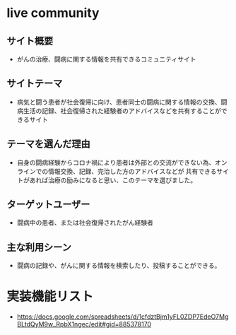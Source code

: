 # live community


## サイト概要

* がんの治療、闘病に関する情報を共有できるコミュニティサイト


## サイトテーマ

* 病気と闘う患者が社会復帰に向け、患者同士の闘病に関する情報の交換、闘病生活の記録、社会復帰された経験者のアドバイスなどを共有することができるサイト


## テーマを選んだ理由

* 自身の闘病経験からコロナ禍により患者は外部との交流ができない為、オンラインでの情報交換、記録、完治した方のアドバイスなどが
  共有できるサイトがあれば治療の励みになると思い、このテーマを選びました。


## ターゲットユーザー

* 闘病中の患者、または社会復帰されたがん経験者


## 主な利用シーン

* 闘病の記録や、がんに関する情報を検索したり、投稿することができる。

# 実装機能リスト

* https://docs.google.com/spreadsheets/d/1cfdztBjm1yFL0ZDP7EdeO7MgBLtdQyM9w_RpbX1ngec/edit#gid=885378170